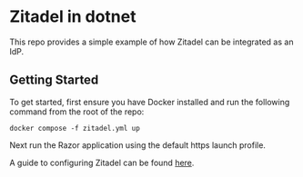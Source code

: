 # Zitadel in dotnet

This repo provides a simple example of how Zitadel can be integrated as an IdP.

## Getting Started
To get started, first ensure you have Docker installed and run the following command from the root of the repo:

`docker compose -f zitadel.yml up`

Next run the Razor application using the default https launch profile.

A guide to configuring Zitadel can be found [here](https://medium.com/@andrew.macconnell/identity-management-using-zitadel-a3f07e906dd2).